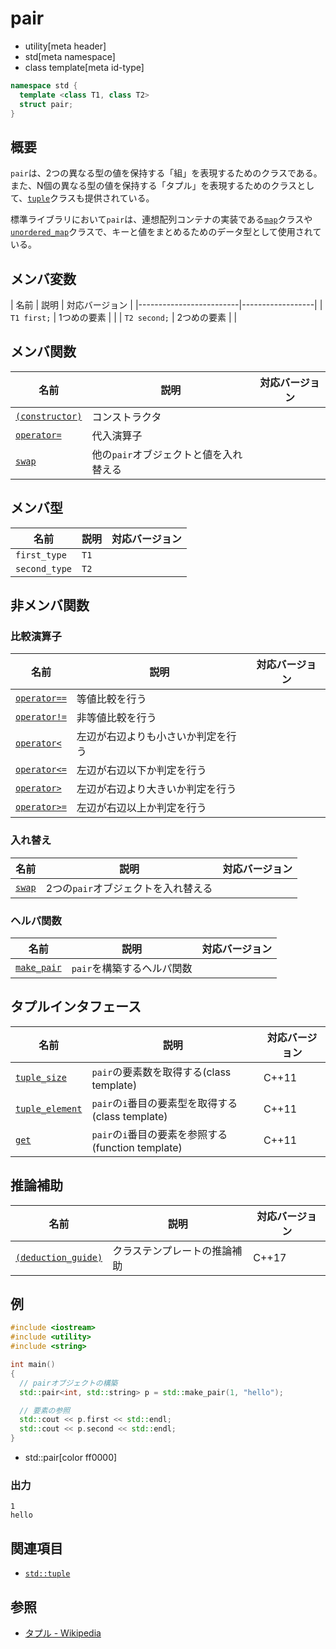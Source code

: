 # pair
* utility[meta header]
* std[meta namespace]
* class template[meta id-type]

```cpp
namespace std {
  template <class T1, class T2>
  struct pair;
}
```

## 概要
`pair`は、2つの異なる型の値を保持する「組」を表現するためのクラスである。また、N個の異なる型の値を保持する「タプル」を表現するためのクラスとして、[`tuple`](/reference/tuple/tuple.md)クラスも提供されている。

標準ライブラリにおいて`pair`は、連想配列コンテナの実装である[`map`](/reference/map/map.md)クラスや[`unordered_map`](/reference/unordered_map/unordered_map.md)クラスで、キーと値をまとめるためのデータ型として使用されている。


## メンバ変数

| 名前 | 説明 | 対応バージョン |
|-------------------------|------------------|
| `T1 first;` | 1つめの要素 | |
| `T2 second;` | 2つめの要素 | |


## メンバ関数

| 名前 | 説明 | 対応バージョン |
|---------------------------------------------|----------------------------------------|-------|
| [`(constructor)`](pair/op_constructor.md) | コンストラクタ | |
| [`operator=`](pair/op_assign.md)          | 代入演算子 | |
| [`swap`](pair/swap.md)                    | 他の`pair`オブジェクトと値を入れ替える | |


## メンバ型

| 名前 | 説明 | 対応バージョン |
|---------------|------|-------|
| `first_type`  | `T1` | |
| `second_type` | `T2` | |


## 非メンバ関数
### 比較演算子

| 名前 | 説明 | 対応バージョン |
|--------------------------------------------|----------------------------|-------|
| [`operator==`](pair/op_equal.md)         | 等値比較を行う | |
| [`operator!=`](pair/op_not_equal.md)     | 非等値比較を行う | |
| [`operator<`](pair/op_less.md)           | 左辺が右辺よりも小さいか判定を行う | |
| [`operator<=`](pair/op_less_equal.md)    | 左辺が右辺以下か判定を行う | |
| [`operator>`](pair/op_greater.md)        | 左辺が右辺より大きいか判定を行う | |
| [`operator>=`](pair/op_greater_equal.md) | 左辺が右辺以上か判定を行う | |


### 入れ替え

| 名前 | 説明 | 対応バージョン |
|-------------------------------|-------------------------------------|-------|
| [`swap`](pair/swap_free.md) | 2つの`pair`オブジェクトを入れ替える | |


### ヘルパ関数

| 名前 | 説明 | 対応バージョン |
|-------------------------------|----------------------------|-------|
| [`make_pair`](make_pair.md) | `pair`を構築するヘルパ関数 | |


## タプルインタフェース

| 名前 | 説明 | 対応バージョン |
|------|------|----------------|
| [`tuple_size`](pair/tuple_size.md)       | `pair`の要素数を取得する(class template)           | C++11 |
| [`tuple_element`](pair/tuple_element.md) | `pair`の`i`番目の要素型を取得する(class template)  | C++11 |
| [`get`](pair/get.md)                     | `pair`の`i`番目の要素を参照する(function template) | C++11 |


## 推論補助

| 名前 | 説明 | 対応バージョン |
|---------------------------------------------|------------------------------------|-------|
| [`(deduction_guide)`](pair/op_deduction_guide.md) | クラステンプレートの推論補助 | C++17 |


## 例
```cpp example
#include <iostream>
#include <utility>
#include <string>

int main()
{
  // pairオブジェクトの構築
  std::pair<int, std::string> p = std::make_pair(1, "hello");

  // 要素の参照
  std::cout << p.first << std::endl;
  std::cout << p.second << std::endl;
}
```
* std::pair[color ff0000]

### 出力
```
1
hello
```

## 関連項目
- [`std::tuple`](/reference/tuple/tuple.md)


## 参照
- [タプル - Wikipedia](https://ja.wikipedia.org/wiki/%E3%82%BF%E3%83%97%E3%83%AB)

